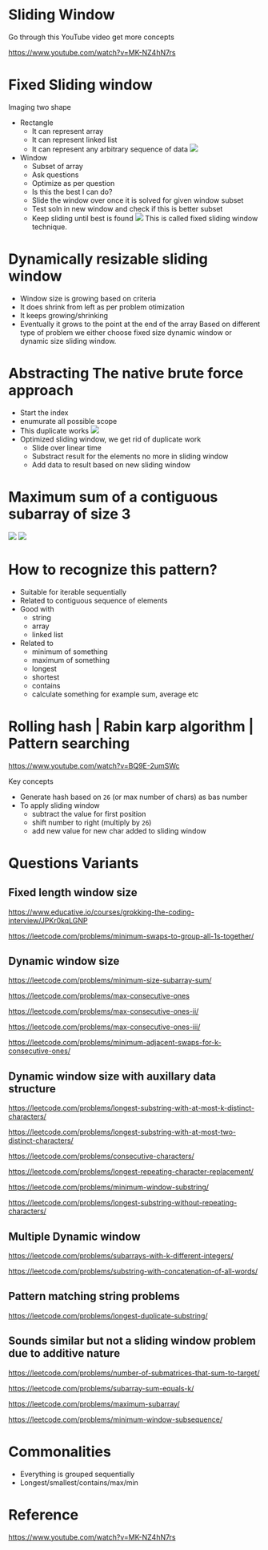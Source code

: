# Sliding Window
Go through this YouTube video get more concepts

https://www.youtube.com/watch?v=MK-NZ4hN7rs
# Fixed Sliding window
Imaging two shape
- Rectangle
    - It can represent array
    - It can represent linked list
    - It can represent any arbitrary sequence of data
    ![](assets/rectangle.png)
- Window
    - Subset of array
    - Ask questions
    - Optimize as per question
    - Is this the best I can do?
    - Slide the window over once it is solved for given window subset
    - Test soln in new window and check if this is better subset
    - Keep sliding until best is found
    ![](assets/sliding-window.png)
This is called fixed sliding window technique.

# Dynamically resizable sliding window
- Window size is growing based on criteria
- It does shrink from left as per problem otimization
- It keeps growing/shrinking
- Eventually it grows to the point at the end of the array
Based on different type of problem we either choose fixed size dynamic window or dynamic size sliding window.
# Abstracting The native brute force approach
- Start the index
- enumurate all possible scope
- This duplicate works
![](assets/brute-force.png)
- Optimized sliding window, we get rid of duplicate work
    - Slide over linear time
    - Substract result for the elements no more in sliding window
    - Add data to result based on new sliding window
# Maximum sum of a contiguous subarray of size 3
![](assets/maximum-subarray-1.png)
![](assets/maximum-subarray-2.png)
# How to recognize this pattern?
- Suitable for iterable sequentially
- Related to contiguous sequence of elements
- Good with
    - string
    - array
    - linked list
- Related to 
    - minimum of something
    - maximum of something
    - longest 
    - shortest
    - contains 
    - calculate something for example sum, average etc
# Rolling hash | Rabin karp algorithm | Pattern searching
https://www.youtube.com/watch?v=BQ9E-2umSWc

Key concepts 
- Generate hash based on `26` (or max number of chars) as bas number
- To apply sliding window
    - subtract the value for first position 
    - shift number to right (multiply by `26`)
    - add new value for new char added to sliding window

# Questions Variants
## Fixed length window size
https://www.educative.io/courses/grokking-the-coding-interview/JPKr0kqLGNP

https://leetcode.com/problems/minimum-swaps-to-group-all-1s-together/

## Dynamic window size
https://leetcode.com/problems/minimum-size-subarray-sum/

https://leetcode.com/problems/max-consecutive-ones

https://leetcode.com/problems/max-consecutive-ones-ii/

https://leetcode.com/problems/max-consecutive-ones-iii/

https://leetcode.com/problems/minimum-adjacent-swaps-for-k-consecutive-ones/

## Dynamic window size with auxillary data structure
https://leetcode.com/problems/longest-substring-with-at-most-k-distinct-characters/

https://leetcode.com/problems/longest-substring-with-at-most-two-distinct-characters/

https://leetcode.com/problems/consecutive-characters/

https://leetcode.com/problems/longest-repeating-character-replacement/

https://leetcode.com/problems/minimum-window-substring/

https://leetcode.com/problems/longest-substring-without-repeating-characters/

## Multiple Dynamic window
https://leetcode.com/problems/subarrays-with-k-different-integers/

https://leetcode.com/problems/substring-with-concatenation-of-all-words/

## Pattern matching string problems
https://leetcode.com/problems/longest-duplicate-substring/

## Sounds similar but not a sliding window problem due to additive nature
https://leetcode.com/problems/number-of-submatrices-that-sum-to-target/

https://leetcode.com/problems/subarray-sum-equals-k/

https://leetcode.com/problems/maximum-subarray/

https://leetcode.com/problems/minimum-window-subsequence/

# Commonalities 
- Everything is grouped sequentially
- Longest/smallest/contains/max/min

# Reference 
https://www.youtube.com/watch?v=MK-NZ4hN7rs